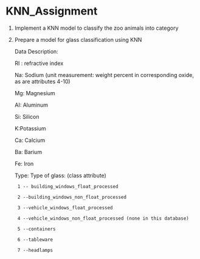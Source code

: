 # KNN_Assignment

1) Implement a KNN model to classify the zoo animals into category

2) Prepare a model for glass classification using KNN

   Data Description:

   RI : refractive index

   Na: Sodium (unit measurement: weight percent in corresponding oxide, as are attributes 4-10)

   Mg: Magnesium

   AI: Aluminum

   Si: Silicon

   K:Potassium

   Ca: Calcium

   Ba: Barium

   Fe: Iron

   Type: Type of glass: (class attribute)

        1 -- building_windows_float_processed
 
        2 --building_windows_non_float_processed
 
        3 --vehicle_windows_float_processed
 
        4 --vehicle_windows_non_float_processed (none in this database)
 
        5 --containers
 
        6 --tableware
 
        7 --headlamps

